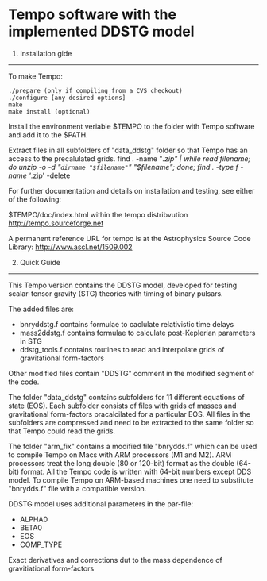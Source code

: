 # Tempo software with the implemented DDSTG model

1. Installation gide
------------------------
To make Tempo:

    ./prepare (only if compiling from a CVS checkout)
    ./configure [any desired options]
    make
    make install (optional)
    
Install the environment veriable $TEMPO to the folder with Tempo software and add it to the $PATH.

Extract files in all subfolders of "data_ddstg" folder so that Tempo has an access to the precalulated grids.
    find . -name "*.zip" | while read filename; do unzip -o -d "`dirname "$filename"`" "$filename"; done;
    find . -type f -name '*.zip' -delete

For further documentation and details on installation and testing, see
either of the following:

$TEMPO/doc/index.html within the tempo distribvution
http://tempo.sourceforge.net

A permanent reference URL for tempo is at the Astrophysics Source Code Library:
http://www.ascl.net/1509.002
  
2. Quick Guide
------------------------

This Tempo version contains the DDSTG model, developed for testing scalar-tensor gravity (STG) theories with timing of binary pulsars. 

The added files are:

 - bnryddstg.f contains formulae to caclulate relativistic time delays
 - mass2ddstg.f contains formulae to calculate post-Keplerian parameters in STG
 - ddstg_tools.f contains routines to read and interpolate grids of gravitational form-factors

Other modified files contain "DDSTG" comment in the modified segment of the code.

The folder "data_ddstg" contains subfolders for 11 different equations of state (EOS). Each subfolder consists of files with grids of masses and gravitational form-factors pracalcilated for a particular EOS. All files in the subfolders are compressed and need to be extracted to the same folder so that Tempo could read the grids.

The folder "arm_fix" contains a modified file "bnrydds.f" which can be used to compile Tempo on Macs with ARM processors (M1 and M2). ARM processors treat the long double (80 or 120-bit) format as the double (64-bit) format. All the Tempo code is written with 64-bit numbers except DDS model. To compile Tempo on ARM-based machines one need to substitute "bnrydds.f" file with a compatible version.

DDSTG model uses additional parameters in the par-file:

 - ALPHA0
 - BETA0
 - EOS
 - COMP_TYPE

Exact derivatives and corrections dut to the mass dependence of gravitiational form-factors

